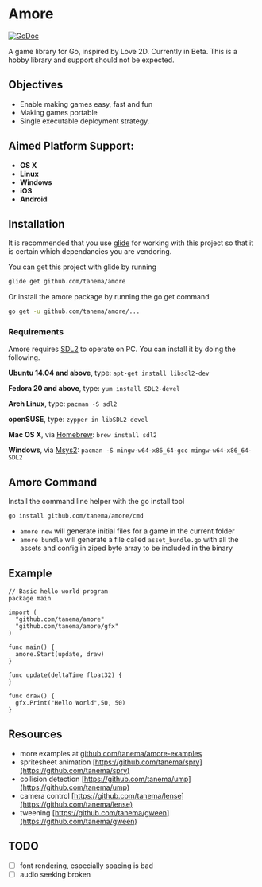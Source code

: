 # Amore

[![GoDoc](https://godoc.org/github.com/tanema/amore?status.svg)](http://godoc.org/github.com/tanema/amore)

A game library for Go, inspired by Love 2D. Currently in Beta. This is a hobby library and support should not be expected.

## Objectives

* Enable making games easy, fast and fun
* Making games portable
* Single executable deployment strategy.

## Aimed Platform Support:

- **OS X**
- **Linux**
- **Windows**
- **iOS**
- **Android**

## Installation

It is recommended that you use [glide](https://github.com/Masterminds/glide) for working
with this project so that it is certain which dependancies you are vendoring.

You can get this project with glide by running

```bash
glide get github.com/tanema/amore
```

Or install the amore package by running the go get command

```bash
go get -u github.com/tanema/amore/...
```

### Requirements

Amore requires [SDL2](http://libsdl.org/download-2.0.php) to operate on PC. You can install it by doing the following.

__Ubuntu 14.04 and above__, type: `apt-get install libsdl2-dev`

__Fedora 20 and above__, type: `yum install SDL2-devel`

__Arch Linux__, type: `pacman -S sdl2`

__openSUSE__, type: `zypper in libSDL2-devel`

__Mac OS X__, via [Homebrew](http://brew.sh): `brew install sdl2`

__Windows__, via [Msys2](https://msys2.github.io): `pacman -S mingw-w64-x86_64-gcc mingw-w64-x86_64-SDL2`

## Amore Command

Install the command line helper with the go install tool

```bash
go install github.com/tanema/amore/cmd
```

* `amore new` will generate initial files for a game in the current folder
* `amore bundle` will generate a file called `asset_bundle.go` with all the assets and config in ziped byte array to be included in the binary

## Example


```golang
// Basic hello world program
package main

import (
  "github.com/tanema/amore"
  "github.com/tanema/amore/gfx"
)

func main() {
  amore.Start(update, draw)
}

func update(deltaTime float32) {
}

func draw() {
  gfx.Print("Hello World",50, 50)
}
```

## Resources

- more examples at [github.com/tanema/amore-examples](https://github.com/tanema/amore-examples)
- spritesheet animation [https://github.com/tanema/spry](https://github.com/tanema/spry)
- collision detection [https://github.com/tanema/ump](https://github.com/tanema/ump)
- camera control [https://github.com/tanema/lense](https://github.com/tanema/lense)
- tweening [https://github.com/tanema/gween](https://github.com/tanema/gween)

## TODO

- [ ] font rendering, especially spacing is bad
- [ ] audio seeking broken
